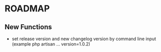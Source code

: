 # ROADMAP

## New Functions
* set release version and new changelog version by command line input (example php artisan ... version=1.0.2)

